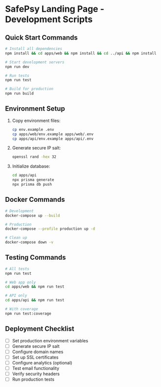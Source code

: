 # SafePsy Landing Page - Development Scripts

## Quick Start Commands

```bash
# Install all dependencies
npm install && cd apps/web && npm install && cd ../api && npm install

# Start development servers
npm run dev

# Run tests
npm run test

# Build for production
npm run build
```

## Environment Setup

1. Copy environment files:
   ```bash
   cp env.example .env
   cp apps/web/env.example apps/web/.env
   cp apps/api/env.example apps/api/.env
   ```

2. Generate secure IP salt:
   ```bash
   openssl rand -hex 32
   ```

3. Initialize database:
   ```bash
   cd apps/api
   npx prisma generate
   npx prisma db push
   ```

## Docker Commands

```bash
# Development
docker-compose up --build

# Production
docker-compose --profile production up -d

# Clean up
docker-compose down -v
```

## Testing Commands

```bash
# All tests
npm run test

# Web app only
cd apps/web && npm run test

# API only
cd apps/api && npm run test

# With coverage
npm run test:coverage
```

## Deployment Checklist

- [ ] Set production environment variables
- [ ] Generate secure IP salt
- [ ] Configure domain names
- [ ] Set up SSL certificates
- [ ] Configure analytics (optional)
- [ ] Test email functionality
- [ ] Verify security headers
- [ ] Run production tests
